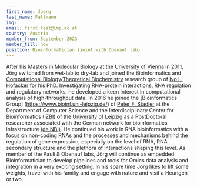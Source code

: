 ```yaml
---
first_name: Joerg
last_name: Fallmann
img: 
email: first.last@imp.ac.at
country: Austria
member_from: September 2023
member_till: now
position: Bioinformatician (joint with Obenauf lab)
---
```


After his Masters in Molecular Biology at the [University of Vienna](https://www.univie.ac.at/) in 2011, Jörg switched from wet-lab to dry-lab and joined the Bioinformatics and [Computational Biology](https://bcb.cs.univie.ac.at/)/[Theoretical Biochemistry](https://www.tbi.univie.ac.at/) research group of [Ivo L. Hofacker](https://www.tbi.univie.ac.at/~ivo/) for his PhD. Investigating RNA-protein interactions, RNA regulation and regulatory networks, he developed a keen interest in computational analysis of high-throughput data. In 2016 he joined the [Bioinformatics Group] (https://www.bioinf.uni-leipzig.de/) of [Peter F. Stadler](http://www.bioinf.uni-leipzig.de/~studla/) at the Department of Computer Science and the Interdisciplinary Center for Bioinformatics [(IZBI)](https://www.izbi.uni-leipzig.de/) of the [University of Leipzig](https://www.uni-leipzig.de/) as a PostDoctoral researcher associated with the German network for bioinformatics infrastructure [(de.NBI)](https://www.denbi.de/). He continued his work in RNA bioinformatics with a focus on non-coding RNAs and the processes and mechanisms behind the regulation of gene expression, especially on the level of RNA, RNA secondary structure and the plethora of interactions shaping this level. As member of the Pauli & Obenauf labs, Jörg will continue as embedded Bioinformatician to develop pipelines and tools for Omics data analysis and integration in a very exciting setting. In his spare time Jörg likes to lift some weights, travel with his familiy and engage with nature and visit a Heurigen or two.
